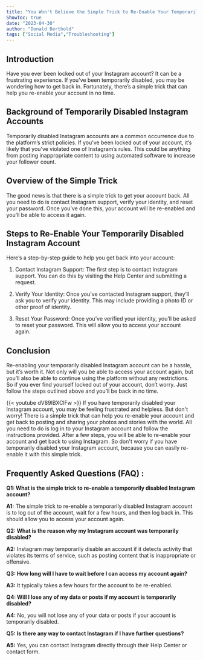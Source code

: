 ```yaml
---
title: "You Won't Believe the Simple Trick to Re-Enable Your Temporarily Disabled Instagram Account!"
ShowToc: true 
date: "2023-04-30"
author: "Donald Berthold" 
tags: ["Social Media","Troubleshooting"]
---
```

## Introduction

Have you ever been locked out of your Instagram account? It can be a frustrating experience. If you’ve been temporarily disabled, you may be wondering how to get back in. Fortunately, there’s a simple trick that can help you re-enable your account in no time.

## Background of Temporarily Disabled Instagram Accounts

Temporarily disabled Instagram accounts are a common occurrence due to the platform’s strict policies. If you’ve been locked out of your account, it’s likely that you’ve violated one of Instagram’s rules. This could be anything from posting inappropriate content to using automated software to increase your follower count.

## Overview of the Simple Trick

The good news is that there is a simple trick to get your account back. All you need to do is contact Instagram support, verify your identity, and reset your password. Once you’ve done this, your account will be re-enabled and you’ll be able to access it again.

## Steps to Re-Enable Your Temporarily Disabled Instagram Account

Here’s a step-by-step guide to help you get back into your account:

1. Contact Instagram Support: The first step is to contact Instagram support. You can do this by visiting the Help Center and submitting a request.

2. Verify Your Identity: Once you’ve contacted Instagram support, they’ll ask you to verify your identity. This may include providing a photo ID or other proof of identity.

3. Reset Your Password: Once you’ve verified your identity, you’ll be asked to reset your password. This will allow you to access your account again.

## Conclusion

Re-enabling your temporarily disabled Instagram account can be a hassle, but it’s worth it. Not only will you be able to access your account again, but you’ll also be able to continue using the platform without any restrictions. So if you ever find yourself locked out of your account, don’t worry. Just follow the steps outlined above and you’ll be back in no time.

{{< youtube dV89lBXClFw >}} 
If you have temporarily disabled your Instagram account, you may be feeling frustrated and helpless. But don't worry! There is a simple trick that can help you re-enable your account and get back to posting and sharing your photos and stories with the world. All you need to do is log in to your Instagram account and follow the instructions provided. After a few steps, you will be able to re-enable your account and get back to using Instagram. So don't worry if you have temporarily disabled your Instagram account, because you can easily re-enable it with this simple trick.

## Frequently Asked Questions (FAQ) :
**Q1: What is the simple trick to re-enable a temporarily disabled Instagram account?**

**A1:** The simple trick to re-enable a temporarily disabled Instagram account is to log out of the account, wait for a few hours, and then log back in. This should allow you to access your account again.

**Q2: What is the reason why my Instagram account was temporarily disabled?**

**A2:** Instagram may temporarily disable an account if it detects activity that violates its terms of service, such as posting content that is inappropriate or offensive.

**Q3: How long will I have to wait before I can access my account again?**

**A3:** It typically takes a few hours for the account to be re-enabled.

**Q4: Will I lose any of my data or posts if my account is temporarily disabled?**

**A4:** No, you will not lose any of your data or posts if your account is temporarily disabled.

**Q5: Is there any way to contact Instagram if I have further questions?**

**A5:** Yes, you can contact Instagram directly through their Help Center or contact form.


